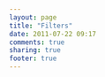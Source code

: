 ```yaml
---
layout: page
title: "Filters"
date: 2011-07-22 09:17
comments: true
sharing: true
footer: true
---
```

